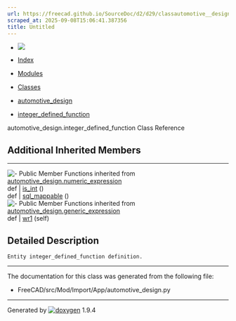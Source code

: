 ```yaml
---
url: https://freecad.github.io/SourceDoc/d2/d29/classautomotive__design_1_1integer__defined__function.html
scraped_at: 2025-09-08T15:06:41.387356
title: Untitled
---
```


  * [ ![](https://www.freecad.org/svg/logo-freecad.svg) ](https://freecadweb.org "FreeCAD")
  * [Index](../../index.html "Index")
  * [Modules](../../modules.html "Modules list")
  * [Classes](../../annotated.html "Annotated list")

  * [automotive_design](../../d4/ddf/namespaceautomotive__design.html)
  * [integer_defined_function](../../d2/d29/classautomotive__design_1_1integer__defined__function.html)

automotive_design.integer_defined_function Class Reference

##  Additional Inherited Members  
  
---  
![-](../../closed.png) Public Member Functions inherited from
[automotive_design.numeric_expression](../../d9/da1/classautomotive__design_1_1numeric__expression.html)  
def | [is_int](../../d9/da1/classautomotive__design_1_1numeric__expression.html#a5062b264880cac65ac02a94eeabaeb90) ()  
def | [sql_mappable](../../d9/da1/classautomotive__design_1_1numeric__expression.html#add40993334c334d5a009ab0800a78d6e) ()  
![-](../../closed.png) Public Member Functions inherited from
[automotive_design.generic_expression](../../d3/d52/classautomotive__design_1_1generic__expression.html)  
def | [wr1](../../d3/d52/classautomotive__design_1_1generic__expression.html#aea35213a5e29cdc6cc6a201099976f3e) (self)  
  
## Detailed Description

    
    
    Entity integer_defined_function definition.

* * *

The documentation for this class was generated from the following file:

  * FreeCAD/src/Mod/Import/App/automotive_design.py

* * *

Generated by
[![doxygen](../../doxygen.svg)](https://www.doxygen.org/index.html) 1.9.4

